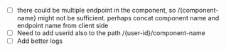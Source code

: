 - [ ] there could be multiple endpoint in the component, so /{component-name} might not be sufficient. perhaps concat component name and endpoint name from client side
- [ ] Need to add userid also to the path /{user-id}/component-name
- [ ] Add better logs
